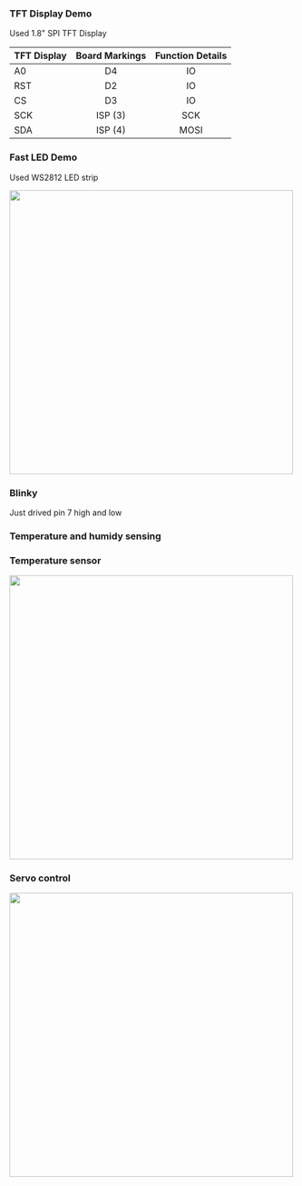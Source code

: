 ### TFT Display Demo 
Used 1.8" SPI TFT Display

| TFT Display  | Board Markings | Function Details |
| -------------|:--------------:|:----------------:|
| A0           | D4             | IO               |  
| RST          | D2             | IO               | 
| CS           | D3             | IO               |
| SCK          | ISP (3)        | SCK              |
| SDA          | ISP (4)        | MOSI             |

### Fast LED Demo 
Used WS2812 LED strip

<img src="FastLED_demo_ws2812.png" width="500">


### Blinky 
Just drived pin 7 high and low


### Temperature and humidy sensing

### Temperature sensor 

<img src="pix3lone_fritz_temp.png" width="500">

### Servo control 

<img src="pix3lone_fritz_servo.png" width="500">
